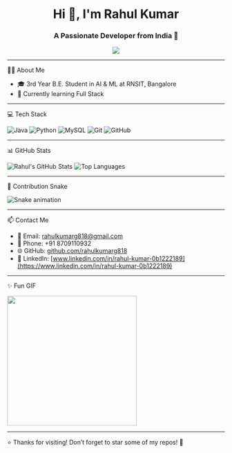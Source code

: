 <h1 align="center">Hi 👋, I'm Rahul Kumar</h1>
<h3 align="center">A Passionate Developer from India 🚀</h3>

<p align="center">
  <img src="https://readme-typing-svg.herokuapp.com?font=Fira+Code&size=24&pause=1000&center=true&vCenter=true&width=435&lines=Java+%7C+Python+%7C+DSA+%7C+OOPs+%7C+MySQL;Backend+Developer+from+India;Lifelong+Learner+and+Problem+Solver" />
</p>

---

👨‍💻 About Me

- 🎓 3rd Year B.E. Student in AI & ML at RNSIT, Bangalore  
- 🔭 Currently learning Full Stack  

---

💻 Tech Stack

![Java](https://img.shields.io/badge/Java-ED8B00?style=for-the-badge&logo=java&logoColor=white)
![Python](https://img.shields.io/badge/Python-3776AB?style=for-the-badge&logo=python&logoColor=white)
![MySQL](https://img.shields.io/badge/MySQL-00000F?style=for-the-badge&logo=mysql&logoColor=white)
![Git](https://img.shields.io/badge/Git-F05032?style=for-the-badge&logo=git&logoColor=white)
![GitHub](https://img.shields.io/badge/GitHub-181717?style=for-the-badge&logo=github&logoColor=white)

---

📊 GitHub Stats

![Rahul's GitHub Stats](https://github-readme-stats.vercel.app/api?username=rahulkumarg818&show_icons=true&theme=tokyonight)
![Top Languages](https://github-readme-stats.vercel.app/api/top-langs/?username=rahulkumarg818&layout=compact&theme=tokyonight)

---

🐍 Contribution Snake

![Snake animation](https://github.com/rahulkumarg818/rahulkumarg818/raw/output/github-contribution-grid-snake.svg)

---

📫 Contact Me

- 📧 Email: rahulkumarg818@gmail.com  
- 📱 Phone: +91 8709110932  
- 🌐 GitHub: [github.com/rahulkumarg818](https://github.com/rahulkumarg818)  
- 🔗 LinkedIn: [www.linkedin.com/in/rahul-kumar-0b1222189](https://www.linkedin.com/in/rahul-kumar-0b1222189)

---

✨ Fun GIF

<img src="https://media.giphy.com/media/qgQUggAC3Pfv687qPC/giphy.gif" width="300"/>

---

⭐ Thanks for visiting! Don’t forget to star some of my repos! 🌟
